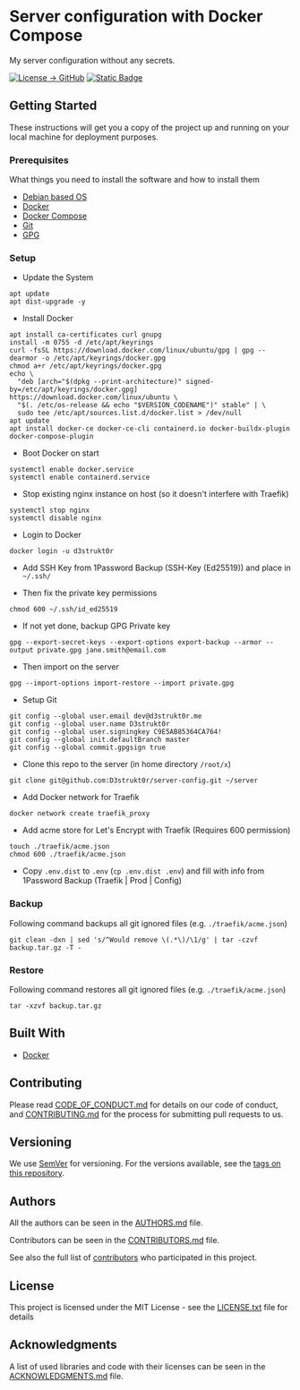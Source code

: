 # Server configuration with Docker Compose

My server configuration without any secrets.

[![License -> GitHub](https://img.shields.io/github/license/D3strukt0r/server-config?label=License)](LICENSE.txt)
[![Static Badge](https://img.shields.io/badge/Contributor%20Covenant-2.0-4baaaa)](CODE_OF_CONDUCT.md)

## Getting Started

These instructions will get you a copy of the project up and running on your local machine for deployment purposes.

### Prerequisites

What things you need to install the software and how to install them

* [Debian based OS](https://www.debian.org/)
* [Docker](https://www.docker.com/)
* [Docker Compose](https://docs.docker.com/compose/)
* [Git](https://git-scm.com/)
* [GPG](https://gnupg.org/)

### Setup

* Update the System

```shell
apt update
apt dist-upgrade -y
```

* Install Docker

```shell
apt install ca-certificates curl gnupg
install -m 0755 -d /etc/apt/keyrings
curl -fsSL https://download.docker.com/linux/ubuntu/gpg | gpg --dearmor -o /etc/apt/keyrings/docker.gpg
chmod a+r /etc/apt/keyrings/docker.gpg
echo \
  "deb [arch="$(dpkg --print-architecture)" signed-by=/etc/apt/keyrings/docker.gpg] https://download.docker.com/linux/ubuntu \
  "$(. /etc/os-release && echo "$VERSION_CODENAME")" stable" | \
  sudo tee /etc/apt/sources.list.d/docker.list > /dev/null
apt update
apt install docker-ce docker-ce-cli containerd.io docker-buildx-plugin docker-compose-plugin
```

* Boot Docker on start

```shell
systemctl enable docker.service
systemctl enable containerd.service
```

* Stop existing nginx instance on host (so it doesn't interfere with Traefik)

```shell
systemctl stop nginx
systemctl disable nginx
```

* Login to Docker

```shell
docker login -u d3strukt0r
```

* Add SSH Key from 1Password Backup (SSH-Key (Ed25519)) and place in `~/.ssh/`

* Then fix the private key permissions

```shell
chmod 600 ~/.ssh/id_ed25519
```

* If not yet done, backup GPG Private key

```shell
gpg --export-secret-keys --export-options export-backup --armor --output private.gpg jane.smith@email.com
```

* Then import on the server

```shell
gpg --import-options import-restore --import private.gpg
```

* Setup Git

```shell
git config --global user.email dev@d3strukt0r.me
git config --global user.name D3strukt0r
git config --global user.signingkey C9E5AB85364CA764!
git config --global init.defaultBranch master
git config --global commit.gpgsign true
```

* Clone this repo to the server (in home directory `/root/x`)

```shell
git clone git@github.com:D3strukt0r/server-config.git ~/server
```

* Add Docker network for Traefik

```shell
docker network create traefik_proxy
```

* Add acme store for Let's Encrypt with Traefik (Requires 600 permission)

```shell
touch ./traefik/acme.json
chmod 600 ./traefik/acme.json
```

* Copy `.env.dist` to `.env` (`cp .env.dist .env`) and fill with info from 1Password Backup (Traefik | Prod | Config)

### Backup

Following command backups all git ignored files (e.g. `./traefik/acme.json`)

```shell
git clean -dxn | sed 's/^Would remove \(.*\)/\1/g' | tar -czvf backup.tar.gz -T -
```

### Restore

Following command restores all git ignored files (e.g. `./traefik/acme.json`)

```shell
tar -xzvf backup.tar.gz
```

## Built With

* [Docker](https://www.docker.com/)

## Contributing

Please read [CODE_OF_CONDUCT.md](CODE_OF_CONDUCT.md) for details on our code of conduct, and [CONTRIBUTING.md](CONTRIBUTING.md) for the process for submitting pull requests to us.

## Versioning

We use [SemVer](https://semver.org/) for versioning. For the versions available, see the [tags on this repository][gh-tags].

## Authors

All the authors can be seen in the [AUTHORS.md](AUTHORS.md) file.

Contributors can be seen in the [CONTRIBUTORS.md](CONTRIBUTORS.md) file.

See also the full list of [contributors][gh-contributors] who participated in this project.

## License

This project is licensed under the MIT License - see the [LICENSE.txt](LICENSE.txt) file for details

## Acknowledgments

A list of used libraries and code with their licenses can be seen in the [ACKNOWLEDGMENTS.md](ACKNOWLEDGMENTS.md) file.

[gh-releases]: https://github.com/D3strukt0r/server-config/releases
[gh-tags]: https://github.com/D3strukt0r/server-config/tags
[gh-contributors]: https://github.com/D3strukt0r/server-config/graphs/contributors
